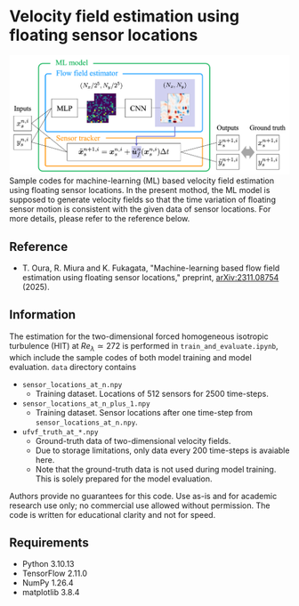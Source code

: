 # Velocity field estimation using floating sensor locations
![model_schematics](https://github.com/oura-tomoya/floating-sensors/blob/images/model_schematics.png)
Sample codes for machine-learning (ML) based velocity field estimation using floating sensor locations.
In the present mothod, the ML model is supposed to generate velocity fields so that the time variation of floating sensor motion is consistent with the given data of sensor locations.
For more details, please refer to the reference below.

## Reference
- T. Oura, R. Miura and K. Fukagata, "Machine-learning based flow field estimation using floating sensor locations," preprint, [arXiv:2311.08754](https://doi.org/10.48550/arXiv.2311.08754) (2025).

## Information
The estimation for the two-dimensional forced homogeneous isotropic turbulence (HIT) at $Re_{\lambda} \simeq 272$ is performed in `train_and_evaluate.ipynb`, which include the sample codes of both model training and model evaluation.
`data` directory contains
- `sensor_locations_at_n.npy`
    - Training dataset. Locations of 512 sensors for 2500 time-steps.
- `sensor_locations_at_n_plus_1.npy`
    - Training dataset. Sensor locations after one time-step from `sensor_locations_at_n.npy`.
- `ufvf_truth_at_*.npy`
    - Ground-truth data of two-dimensional velocity fields.
    - Due to storage limitations, only data every 200 time-steps is avaiable here.
    - Note that the ground-truth data is not used during model training. This is solely prepared for the model evaluation.

Authors provide no guarantees for this code. Use as-is and for academic research use only; no commercial use allowed without permission. The code is written for educational clarity and not for speed.

## Requirements
- Python 3.10.13
- TensorFlow 2.11.0
- NumPy 1.26.4
- matplotlib 3.8.4
